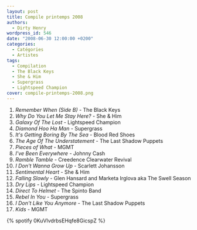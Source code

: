 ```yaml
---
layout: post
title: Compile printemps 2008
authors:
  - Dirty Henry
wordpress_id: 546
date: "2008-06-30 12:00:00 +0200"
categories:
  - Catégories
  - Artistes
tags:
  - Compilation
  - The Black Keys
  - She & Him
  - Supergrass
  - Lightspeed Champion
cover: compile-printemps-2008.png
---
```


1. _Remember When (Side B)_ - The Black Keys
1. _Why Do You Let Me Stay Here?_ - She & Him
1. _Galaxy Of The Lost_ - Lightspeed Champion
1. _Diamond Hoo Ha Man_ - Supergrass
1. _It's Getting Boring By The Sea_ - Blood Red Shoes
1. _The Age Of The Understatement_ - The Last Shadow Puppets
1. _Pieces of What_ - MGMT
1. _I've Been Everywhere_ - Johnny Cash
1. _Ramble Tamble_ - Creedence Clearwater Revival
1. _I Don't Wanna Grow Up_ - Scarlett Johansson
1. _Sentimental Heart_ - She & Him
1. _Falling Slowly_ - Glen Hansard and Marketa Irglova aka The Swell Season
1. _Dry Lips_ - Lightspeed Champion
1. _Direct To Helmet_ - The Spinto Band
1. _Rebel In You_ - Supergrass
1. _I Don't Like You Anymore_ - The Last Shadow Puppets
1. _Kids_ - MGMT

{% spotify 0KuVlvdrbsEHqfe8GicspZ %}
